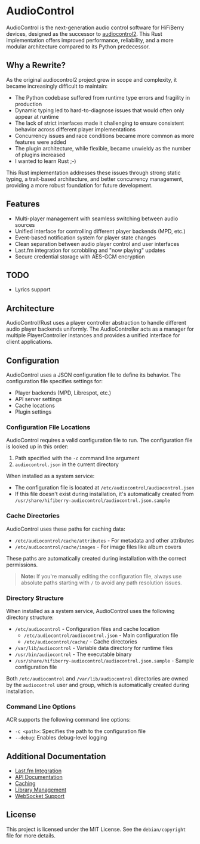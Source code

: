 # AudioControl

AudioControl is the next-generation audio control software for HiFiBerry devices, designed as the successor to [audiocontrol2](https://github.com/hifiberry/audiocontrol2). This Rust implementation offers improved performance, reliability, and a more modular architecture compared to its Python predecessor.

## Why a Rewrite?

As the original audiocontrol2 project grew in scope and complexity, it became increasingly difficult to maintain:

- The Python codebase suffered from runtime type errors and fragility in production
- Dynamic typing led to hard-to-diagnose issues that would often only appear at runtime
- The lack of strict interfaces made it challenging to ensure consistent behavior across different player implementations
- Concurrency issues and race conditions became more common as more features were added
- The plugin architecture, while flexible, became unwieldy as the number of plugins increased
- I wanted to learn Rust ;-)

This Rust implementation addresses these issues through strong static typing, a trait-based architecture, and better concurrency management, providing a more robust foundation for future development.

## Features

- Multi-player management with seamless switching between audio sources
- Unified interface for controlling different player backends (MPD, etc.)
- Event-based notification system for player state changes
- Clean separation between audio player control and user interfaces
- Last.fm integration for scrobbling and "now playing" updates
- Secure credential storage with AES-GCM encryption

## TODO

- Lyrics support

## Architecture

AudioControl/Rust uses a player controller abstraction to handle different audio player backends uniformly. The AudioController acts as a manager for multiple PlayerController instances and provides a unified interface for client applications.

## Configuration

AudioControl uses a JSON configuration file to define its behavior. The configuration file specifies settings for:

- Player backends (MPD, Librespot, etc.)
- API server settings
- Cache locations
- Plugin settings

### Configuration File Locations

AudioControl requires a valid configuration file to run. The configuration file is looked up in this order:

1. Path specified with the `-c` command line argument
2. `audiocontrol.json` in the current directory

When installed as a system service:

- The configuration file is located at `/etc/audiocontrol/audiocontrol.json`
- If this file doesn't exist during installation, it's automatically created from `/usr/share/hifiberry-audiocontrol/audiocontrol.json.sample`

### Cache Directories

AudioControl uses these paths for caching data:

- `/etc/audiocontrol/cache/attributes` - For metadata and other attributes
- `/etc/audiocontrol/cache/images` - For image files like album covers

These paths are automatically created during installation with the correct permissions.

> **Note:** If you're manually editing the configuration file, always use absolute paths starting with `/` to avoid any path resolution issues.

### Directory Structure

When installed as a system service, AudioControl uses the following directory structure:

- `/etc/audiocontrol` - Configuration files and cache location
  - `/etc/audiocontrol/audiocontrol.json` - Main configuration file
  - `/etc/audiocontrol/cache/` - Cache directories
- `/var/lib/audiocontrol` - Variable data directory for runtime files
- `/usr/bin/audiocontrol` - The executable binary
- `/usr/share/hifiberry-audiocontrol/audiocontrol.json.sample` - Sample configuration file

Both `/etc/audiocontrol` and `/var/lib/audiocontrol` directories are owned by the `audiocontrol` user and group, which is automatically created during installation.

### Command Line Options

ACR supports the following command line options:

- `-c <path>`: Specifies the path to the configuration file
- `--debug`: Enables debug-level logging

## Additional Documentation

- [Last.fm Integration](doc/lastfm.md)
- [API Documentation](doc/api.md)
- [Caching](doc/caching.md)
- [Library Management](doc/library.md)
- [WebSocket Support](doc/websocket.md)

## License

This project is licensed under the MIT License. See the `debian/copyright` file for more details.
